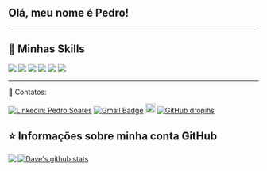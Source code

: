 ## Olá, meu nome é <strong>Pedro!</strong>



----

## 🚀 Minhas Skills

<code><img src="https://img.shields.io/badge/ServiceNow-00BFFF?style=for-the-badge&logo=servicenow&logoColor=white" /></code>
<code><img src="https://img.shields.io/badge/JavaScript-F7DF1E?style=for-the-badge&logo=javascript&logoColor=black" /></code>
<code><img src="https://img.shields.io/badge/AngularJS-E23237?style=for-the-badge&logo=angularjs&logoColor=white" /></code>
<code><img src="https://img.shields.io/badge/HTML-239120?style=for-the-badge&logo=html5&logoColor=white" /></code>
<code><img src="https://img.shields.io/badge/CSS-1572B6?style=for-the-badge&logo=css3&logoColor=white" /></code>
<code><img src="https://img.shields.io/badge/Godot-478CBF?style=for-the-badge&logo=godot-engine&logoColor=white" /></code>






---
💌 Contatos: 

[![Linkedin: Pedro Soares](https://img.shields.io/badge/-pedrosoares-blue?style=flat-square&logo=Linkedin&logoColor=white&link=https://www.linkedin.com/in/pedro-soares-264463205/)](https://www.linkedin.com/in/pedro-soares-264463205/)
[![Gmail Badge](https://img.shields.io/badge/-pedrosoaresty@gmail.com-006bed?style=flat-square&logo=Gmail&logoColor=white&link=mailto:pedrosoaresty@gmail.com)](mailto:pedrosoaresty@gmail.com)
<a href ="https://dropihs.itch.io/"><img src="https://img.shields.io/badge/Itch.io-FA5C5C?style=for-the-badge&logo=itch.io&logoColor=white" height= 20/></a>
[![GitHub dropihs]( https://img.shields.io/github/followers/dropihs?label=follow&style=social)](https://github.com/dropihs)


 

## ⭐ Informações sobre minha conta GitHub
<a href="https://github.com/dropihs">
  <img align="left" src="https://github-readme-stats.vercel.app/api/top-langs/?username=dropihs&theme=tokyonight" />
  </a>

<a href="https://github.com/dropihs">
 <img align="center" src="https://github-readme-stats.vercel.app/api?username=dropihs&show_icons=true&theme=tokyonight&line_height=27" alt="Dave's github stats"/>
</a>
